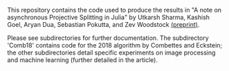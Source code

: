 This repository contains the code used to produce the results in "A note on asynchronous Projective Splitting in Julia" by Utkarsh Sharma, Kashish Goel, Aryan Dua, Sebastian Pokutta, and Zev
Woodstock [(preprint)](https://zevwoodstock.github.io/media/publications/asyncprox.pdf).

Please see subdirectories for further documentation. The subdirectory 'Comb18' contains code for the 2018 algorithm by Combettes and Eckstein; the other subdirectories detail specific experiments on image processing and machine learning (further detailed in the article).

